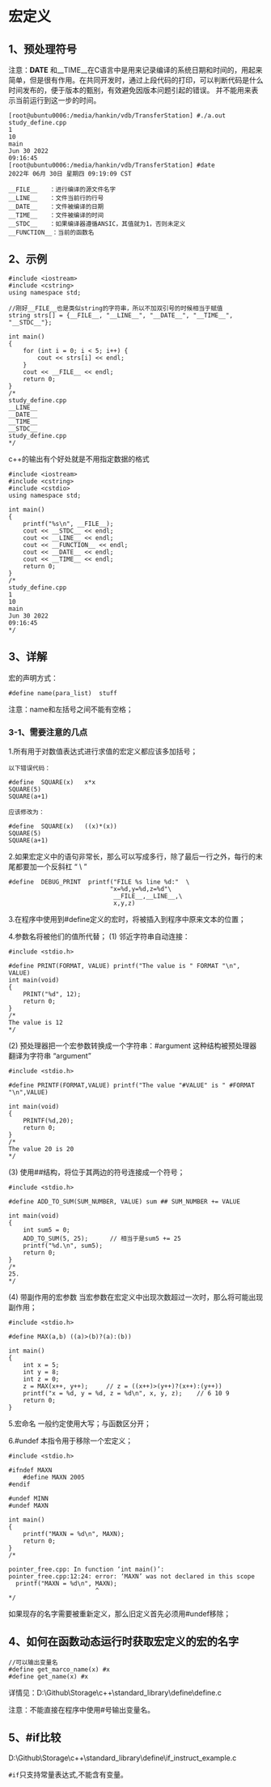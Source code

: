 # 宏定义

## 1、预处理符号
注意：__DATE__ 和__TIME__在C语言中是用来记录编译的系统日期和时间的，用起来简单，但是很有作用。在共同开发时，通过上段代码的打印，可以判断代码是什么时间发布的，便于版本的甄别，有效避免因版本问题引起的错误。
并不能用来表示当前运行到这一步的时间。
```
[root@ubuntu0006:/media/hankin/vdb/TransferStation] #./a.out
study_define.cpp
1
10
main
Jun 30 2022
09:16:45
[root@ubuntu0006:/media/hankin/vdb/TransferStation] #date
2022年 06月 30日 星期四 09:19:09 CST
```

```
__FILE__　　：进行编译的源文件名字
__LINE__　　：文件当前行的行号
__DATE__　　：文件被编译的日期
__TIME__　　：文件被编译的时间
__STDC__　　：如果编译器遵循ANSIC，其值就为1，否则未定义
__FUNCTION__：当前的函数名
```

## 2、示例
```
#include <iostream>
#include <cstring>
using namespace std;

//刚好__FILE__也是类似string的字符串，所以不加双引号的时候相当于赋值
string strs[] = {__FILE__, "__LINE__", "__DATE__", "__TIME__", "__STDC__"};

int main()
{
	for (int i = 0; i < 5; i++) {
		cout << strs[i] << endl;
	}
	cout << __FILE__ << endl;
	return 0;
}
/*
study_define.cpp
__LINE__
__DATE__
__TIME__
__STDC__
study_define.cpp
*/
```

c++的输出有个好处就是不用指定数据的格式
```
#include <iostream>
#include <cstring>
#include <cstdio>
using namespace std;

int main()
{
	printf("%s\n", __FILE__);
	cout << __STDC__ << endl;
	cout << __LINE__ << endl;
	cout << __FUNCTION__ << endl;
	cout << __DATE__ << endl;
	cout << __TIME__ << endl;
	return 0;
}
/*
study_define.cpp
1
10
main
Jun 30 2022
09:16:45
*/
```

## 3、详解
宏的声明方式：
```
#define name(para_list)  stuff
```
注意：name和左括号之间不能有空格；

### 3-1、需要注意的几点
1.所有用于对数值表达式进行求值的宏定义都应该多加括号；
```
以下错误代码：

#define  SQUARE(x)   x*x
SQUARE(5)
SQUARE(a+1)

应该修改为：

#define  SQUARE(x)   ((x)*(x))
SQUARE(5)
SQUARE(a+1)
```

2.如果宏定义中的语句非常长，那么可以写成多行，除了最后一行之外，每行的末尾都要加一个反斜杠 “ \ ”
```
#define  DEBUG_PRINT  printf("FILE %s line %d:"  \
							"x=%d,y=%d,z=%d"\
							 __FILE__,__LINE__,\
							 x,y,z)
```
3.在程序中使用到#define定义的宏时，将被插入到程序中原来文本的位置；

4.参数名将被他们的值所代替；
(1) 邻近字符串自动连接：
```
#include <stdio.h>

#define PRINT(FORMAT, VALUE) printf("The value is " FORMAT "\n", VALUE)
int main(void)
{
    PRINT("%d", 12);
    return 0;
}
/*
The value is 12
*/
```

(2) 预处理器把一个宏参数转换成一个字符串：#argument 这种结构被预处理器翻译为字符串 “argument”
```
#include <stdio.h>

#define PRINTF(FORMAT,VALUE) printf("The value "#VALUE" is " #FORMAT "\n",VALUE)

int main(void)
{
    PRINTF(%d,20);
    return 0;
}
/*
The value 20 is 20
*/
```

(3) 使用##结构，将位于其两边的符号连接成一个符号；
```
#include <stdio.h>

#define ADD_TO_SUM(SUM_NUMBER, VALUE) sum ## SUM_NUMBER += VALUE

int main(void)
{
    int sum5 = 0;
    ADD_TO_SUM(5, 25);		// 相当于是sum5 += 25
    printf("%d.\n", sum5);
    return 0;
}
/*
25.
*/
```

(4) 带副作用的宏参数
当宏参数在宏定义中出现次数超过一次时，那么将可能出现副作用；
```
#include <stdio.h>

#define MAX(a,b) ((a)>(b)?(a):(b))

int main()
{
	int x = 5;
	int y = 8;
	int z = 0;
	z = MAX(x++, y++);     // z = ((x++)>(y++)?(x++):(y++))
	printf("x = %d, y = %d, z = %d\n", x, y, z);	// 6 10 9
	return 0;
}
```

5.宏命名
一般约定使用大写；与函数区分开；

6.#undef
本指令用于移除一个宏定义；
```
#include <stdio.h>

#ifndef MAXN
	#define MAXN 2005
#endif

#undef MINN
#undef MAXN

int main()
{
	printf("MAXN = %d\n", MAXN);
	return 0;
}
/*

pointer_free.cpp: In function ‘int main()’:
pointer_free.cpp:12:24: error: ‘MAXN’ was not declared in this scope
  printf("MAXN = %d\n", MAXN);
                        ^
*/
```
如果现存的名字需要被重新定义，那么旧定义首先必须用#undef移除；

## 4、如何在函数动态运行时获取宏定义的宏的名字
```
//可以输出变量名
#define get_marco_name(x) #x
#define get_name(x) #x
```
详情见：D:\Github\Storage\c++\standard_library\define\define.c

注意：不能直接在程序中使用#号输出变量名。

## 5、#if比较
D:\Github\Storage\c++\standard_library\define\if_instruct_example.c

`#if`只支持常量表达式,不能含有变量。

